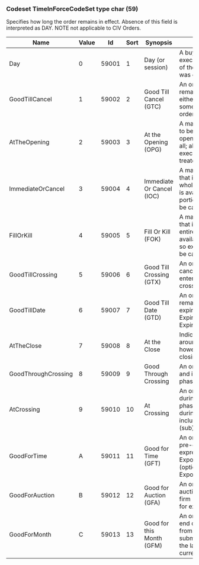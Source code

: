 ### Codeset TimeInForceCodeSet type char (59)

Specifies how long the order remains in effect. Absence of this field is interpreted as DAY. NOTE not applicable to CIV Orders.

| Name                | Value | Id    | Sort | Synopsis                  | Elaboration                                                                                                                               |
|---------------------|-------|-------|------|---------------------------|-------------------------------------------------------------------------------------------------------------------------------|
| Day                 | 0     | 59001 | 1    | Day (or session)          | A buy or sell order that, if not executed expires at the end of the trading day on which it was entered.                                                             |
| GoodTillCancel      | 1     | 59002 | 2    | Good Till Cancel (GTC)    | An order to buy or sell that remains in effect until it is either executed or canceled; sometimes called an “open order”.                                            |
| AtTheOpening        | 2     | 59003 | 3    | At the Opening (OPG)      | A market or limit-price order to be executed at the opening of the stock or not at all; all or part of any order not executed at the opening is treated as canceled. |
| ImmediateOrCancel   | 3     | 59004 | 4    | Immediate Or Cancel (IOC) | A market or limit-price order that is to be executed in whole or in part as soon as it is available in the market; any portion not so executed is to be canceled.    |
| FillOrKill          | 4     | 59005 | 5    | Fill Or Kill (FOK)        | A market or limit-price order that is to be executed in its entirety as soon as it is available in the market; if not so executed, the order is to be canceled.      |
| GoodTillCrossing    | 5     | 59006 | 6    | Good Till Crossing (GTX)  | An order to buy or sell that is canceled prior to the market entering into an auction or crossing phase.                                                             |
| GoodTillDate        | 6     | 59007 | 7    | Good Till Date (GTD)      | An order to buy or sell that remains in effect until it expires, defined by ExpireDate(432) or ExpireTime(126).                                                      |
| AtTheClose          | 7     | 59008 | 8    | At the Close              | Indicated price is to be around the closing price, however, not held to the closing price.                                                                           |
| GoodThroughCrossing | 8     | 59009 | 9    | Good Through Crossing     | An order that is valid up till and including a crossing phase.]                                                                                                      |
| AtCrossing          | 9     | 59010 | 10   | At Crossing               | An order that is valid only during crossing (auction) phases. The order is valid during the day or up to and including a specified trading (sub) session.            |
| GoodForTime         | A     | 59011 | 11   | Good for Time (GFT)       | An order that is valid for a pre-defined time period expressed with ExposureDuration(1629) and (optionally) ExposureDurationUnit(1916).                              |
| GoodForAuction      | B     | 59012 | 12   | Good for Auction (GFA)    | An order that is valid for an auction initiated by a trading firm (see AuctionType(1803) for examples.                                                               |
| GoodForMonth        | C     | 59013 | 13   | Good for this Month (GFM) | An order that is valid until the end of the current month, i.e. from the time of order submission until the end of the last trading day of the current month.        |

